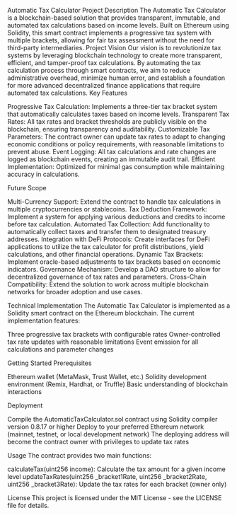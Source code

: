 Automatic Tax Calculator
Project Description
The Automatic Tax Calculator is a blockchain-based solution that provides transparent, immutable, and automated tax calculations based on income levels. Built on Ethereum using Solidity, this smart contract implements a progressive tax system with multiple brackets, allowing for fair tax assessment without the need for third-party intermediaries.
Project Vision
Our vision is to revolutionize tax systems by leveraging blockchain technology to create more transparent, efficient, and tamper-proof tax calculations. By automating the tax calculation process through smart contracts, we aim to reduce administrative overhead, minimize human error, and establish a foundation for more advanced decentralized finance applications that require automated tax calculations.
Key Features

Progressive Tax Calculation: Implements a three-tier tax bracket system that automatically calculates taxes based on income levels.
Transparent Tax Rates: All tax rates and bracket thresholds are publicly visible on the blockchain, ensuring transparency and auditability.
Customizable Tax Parameters: The contract owner can update tax rates to adapt to changing economic conditions or policy requirements, with reasonable limitations to prevent abuse.
Event Logging: All tax calculations and rate changes are logged as blockchain events, creating an immutable audit trail.
Efficient Implementation: Optimized for minimal gas consumption while maintaining accuracy in calculations.

Future Scope

Multi-Currency Support: Extend the contract to handle tax calculations in multiple cryptocurrencies or stablecoins.
Tax Deduction Framework: Implement a system for applying various deductions and credits to income before tax calculation.
Automated Tax Collection: Add functionality to automatically collect taxes and transfer them to designated treasury addresses.
Integration with DeFi Protocols: Create interfaces for DeFi applications to utilize the tax calculator for profit distributions, yield calculations, and other financial operations.
Dynamic Tax Brackets: Implement oracle-based adjustments to tax brackets based on economic indicators.
Governance Mechanism: Develop a DAO structure to allow for decentralized governance of tax rates and parameters.
Cross-Chain Compatibility: Extend the solution to work across multiple blockchain networks for broader adoption and use cases.


Technical Implementation
The Automatic Tax Calculator is implemented as a Solidity smart contract on the Ethereum blockchain. The current implementation features:

Three progressive tax brackets with configurable rates
Owner-controlled tax rate updates with reasonable limitations
Event emission for all calculations and parameter changes

Getting Started
Prerequisites

Ethereum wallet (MetaMask, Trust Wallet, etc.)
Solidity development environment (Remix, Hardhat, or Truffle)
Basic understanding of blockchain interactions

Deployment

Compile the AutomaticTaxCalculator.sol contract using Solidity compiler version 0.8.17 or higher
Deploy to your preferred Ethereum network (mainnet, testnet, or local development network)
The deploying address will become the contract owner with privileges to update tax rates

Usage
The contract provides two main functions:

calculateTax(uint256 income): Calculate the tax amount for a given income level
updateTaxRates(uint256 _bracket1Rate, uint256 _bracket2Rate, uint256 _bracket3Rate): Update the tax rates for each bracket (owner only)

License
This project is licensed under the MIT License - see the LICENSE file for details.
